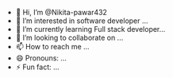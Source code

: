 - 👋 Hi, I’m @Nikita-pawar432
- 👀 I’m interested in software developer ...
- 🌱 I’m currently learning Full stack developer...
- 💞️ I’m looking to collaborate on ...
- 📫 How to reach me ...
- 😄 Pronouns: ...
- ⚡ Fun fact: ...

<!---
Nikita-pawar432/Nikita-pawar432 is a ✨ special ✨ repository because its `README.md` (this file) appears on your GitHub profile.
You can click the Preview link to take a look at your changes.
--->
